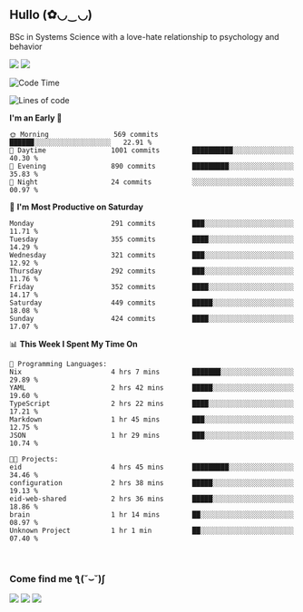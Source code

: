 <h2>Hullo (✿◡‿◡)</h2>

BSc in Systems Science with a love-hate relationship to psychology and behavior

<img src="https://github-readme-activity-graph.vercel.app/graph?username=hedonicadapter&theme=high-contrast"/>
<img src="https://github-readme-stats-git-masterrstaa-rickstaa.vercel.app/api?username=hedonicadapter&theme=highcontrast"/>

<!--START_SECTION:waka-->
![Code Time](http://img.shields.io/badge/Code%20Time-1%2C590%20hrs%2017%20mins-blue)

![Lines of code](https://img.shields.io/badge/From%20Hello%20World%20I%27ve%20Written-6.5%20million%20lines%20of%20code-blue)

**I'm an Early 🐤** 

```text
🌞 Morning                569 commits         ██████░░░░░░░░░░░░░░░░░░░   22.91 % 
🌆 Daytime                1001 commits        ██████████░░░░░░░░░░░░░░░   40.30 % 
🌃 Evening                890 commits         █████████░░░░░░░░░░░░░░░░   35.83 % 
🌙 Night                  24 commits          ░░░░░░░░░░░░░░░░░░░░░░░░░   00.97 % 
```
📅 **I'm Most Productive on Saturday** 

```text
Monday                   291 commits         ███░░░░░░░░░░░░░░░░░░░░░░   11.71 % 
Tuesday                  355 commits         ████░░░░░░░░░░░░░░░░░░░░░   14.29 % 
Wednesday                321 commits         ███░░░░░░░░░░░░░░░░░░░░░░   12.92 % 
Thursday                 292 commits         ███░░░░░░░░░░░░░░░░░░░░░░   11.76 % 
Friday                   352 commits         ████░░░░░░░░░░░░░░░░░░░░░   14.17 % 
Saturday                 449 commits         █████░░░░░░░░░░░░░░░░░░░░   18.08 % 
Sunday                   424 commits         ████░░░░░░░░░░░░░░░░░░░░░   17.07 % 
```


📊 **This Week I Spent My Time On** 

```text
💬 Programming Languages: 
Nix                      4 hrs 7 mins        ███████░░░░░░░░░░░░░░░░░░   29.89 % 
YAML                     2 hrs 42 mins       █████░░░░░░░░░░░░░░░░░░░░   19.60 % 
TypeScript               2 hrs 22 mins       ████░░░░░░░░░░░░░░░░░░░░░   17.21 % 
Markdown                 1 hr 45 mins        ███░░░░░░░░░░░░░░░░░░░░░░   12.75 % 
JSON                     1 hr 29 mins        ███░░░░░░░░░░░░░░░░░░░░░░   10.74 % 

🐱‍💻 Projects: 
eid                      4 hrs 45 mins       █████████░░░░░░░░░░░░░░░░   34.46 % 
configuration            2 hrs 38 mins       █████░░░░░░░░░░░░░░░░░░░░   19.13 % 
eid-web-shared           2 hrs 36 mins       █████░░░░░░░░░░░░░░░░░░░░   18.86 % 
brain                    1 hr 14 mins        ██░░░░░░░░░░░░░░░░░░░░░░░   08.97 % 
Unknown Project          1 hr 1 min          ██░░░░░░░░░░░░░░░░░░░░░░░   07.40 % 
```


<!--END_SECTION:waka-->

<br/>
<h3>Come find me ƪ(˘⌣˘)ʃ </h3>

<a href="https://hedonicadapter.com/"><img src="https://img.shields.io/badge/-Portfolio-3423A6?style=flat-square&logo=Google-Chrome&logoColor=white"/></a>
<a href="www.linkedin.com/in/sam-herman"><img src="https://img.shields.io/badge/-Sam%20Herman-0077B5?style=flat-square&logo=Linkedin&logoColor=white"/></a>
<a href="mailto:mailservice.samherman@gamil.com"><img src="https://img.shields.io/badge/-mailservice.samherman@gamil.com-D14836?style=flat-square&logo=Gmail&logoColor=white"/></a>

<!--
**cdthomp1/cdthomp1** is a ✨ _special_ ✨ repository because its `README.md` (this file) appears on your GitHub profile.


----
Credit: [cdthomp1](https://github.com/cdthomp1)

Last Edited on: 19/11/2020
